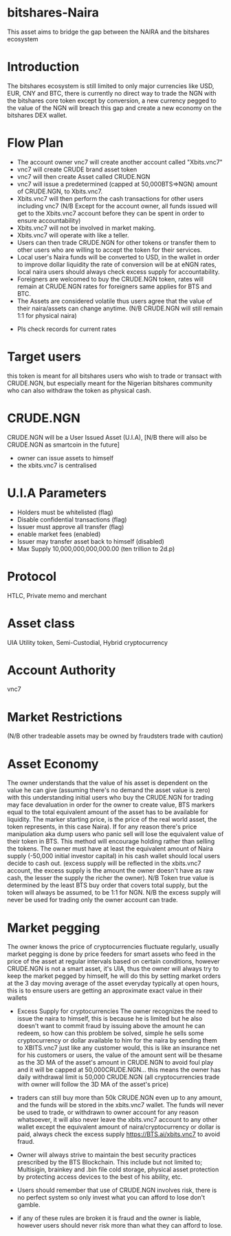 # bitshares-Naira
This asset aims to bridge the gap between the NAIRA and the bitshares ecosystem

# Introduction
The bitshares ecosystem is still limited to only major currencies like USD, EUR, CNY and BTC, there is currently no direct way to trade the NGN with the bitshares core token except by conversion, a new currency pegged to the value of the NGN will breach this gap and create a new economy on the bitshares DEX wallet.
# Flow Plan
* The account owner vnc7 will create another account called "Xbits.vnc7"
* vnc7 will create CRUDE brand asset token
* vnc7 will then create Asset called CRUDE.NGN
* vnc7 will issue a predetermined (capped at 50,000BTS=>NGN) amount of CRUDE.NGN, to Xbits.vnc7.
* Xbits.vnc7 will then perform the cash transactions for other users including vnc7 (N/B Except for the account owner, all funds issued will get to the Xbits.vnc7 account before they can be spent in order to ensure accountability)
* Xbits.vnc7 will not be involved in market making.
* Xbits.vnc7 will operate with like a teller.
* Users can then trade CRUDE.NGN for other tokens or transfer them to other users who are willing to accept the token for their services.
* Local user's Naira funds will be converted to USD, in the wallet in order to improve dollar liquidity the rate of conversion will be at eNGN rates, local naira users should always check excess supply for accountability.
* Foreigners are welcomed to buy the CRUDE.NGN token, rates will remain at CRUDE.NGN rates for foreigners same applies for BTS and BTC.
* The Assets are considered volatile thus users agree that the value of their naira/assets can change anytime. (N/B CRUDE.NGN will still remain 1:1 for physical naira)
- Pls check records for current rates
# Target users
this token is meant for all bitshares users who wish to trade or transact with CRUDE.NGN, but especially meant for the Nigerian bitshares community who can also withdraw the token as physical cash.
# CRUDE.NGN
CRUDE.NGN will be a User Issued Asset (U.I.A), [N/B there will also be CRUDE.NGN as smartcoin in the future]
- owner can issue assets to himself
- the xbits.vnc7 is centralised
# U.I.A Parameters
* Holders must be whitelisted (flag)
* Disable confidential transactions (flag)
* Issuer must approve all transfer (flag)
* enable market fees (enabled)
* Issuer may transfer asset back to himself (disabled)
* Max Supply 10,000,000,000,000.00 (ten trillion to 2d.p)
# Protocol
HTLC, Private memo and merchant
# Asset class
UIA Utility token, Semi-Custodial, Hybrid cryptocurrency
# Account Authority
vnc7
# Market Restrictions
 (N/B other tradeable assets may be owned by fraudsters trade with caution)
# Asset Economy
The owner understands that the value of his asset is dependent on the value he can give (assuming there's no demand the asset value is zero) with this understanding initial users who buy the CRUDE.NGN for trading may face devaluation in order for the owner to create value, BTS markers equal to the total equivalent amount of the asset has to be available for liquidity. The marker starting price, is the price of the real world asset, the token represents, in this case Naira).  If for any reason there's price manipulation aka dump users who panic sell will lose the equivalent value of their token in BTS. This method will encourage holding rather than selling the tokens.
The owner must have at least the equivalent amount of Naira supply (-50,000 initial investor capital) in his cash wallet should local users decide to cash out. (excess supply will be reflected in the xbits.vnc7 account, the excess supply is the amount the owner doesn't have as raw cash, the lesser the supply the richer the owner).
N/B Token true value is determined by the least BTS buy order that covers total supply, but the token will always be assumed, to be  1:1 for NGN.
N/B the excess supply will never be used for trading only the owner account can trade.
# Market pegging
The owner knows the price of cryptocurrencies fluctuate regularly, usually market pegging is done by price feeders for smart assets who feed in the price of the asset at regular intervals based on certain conditions, however CRUDE.NGN is not a smart asset, it's UIA, thus the owner will always try to keep the market pegged by himself, he will do this by setting market orders at the 3 day moving average of the asset everyday typically at open hours, this is to ensure users are getting an approximate exact value in their wallets
- Excess Supply for cryptocurrencies
The owner recognizes the need to issue the naira to himself, this is because he is limited but he also doesn't want to commit fraud by issuing above the amount he can redeem, so how can this problem be solved, simple he sells some cryptocurrency or dollar available to him for the naira by sending them to XBITS.vnc7 just like any customer would, this is like an insurance net for his customers or users, the value of the amount sent will be thesame as the 3D MA of the asset's amount in CRUDE.NGN to avoid foul play and it will be capped at 50,000CRUDE.NGN... this means the owner has daily withdrawal limit is 50,000 CRUDE.NGN (all cryptocurrencies trade with owner will follow the 3D MA
of the asset's price)

- traders can still buy more than 50k CRUDE.NGN even up to any amount, and the funds will be stored in the xbits.vnc7 wallet. The funds will never be used to trade, or withdrawn to owner account for any reason whatsoever, it will also never leave the xbits.vnc7 account to any other wallet except the equivalent amount of naira/cryptocurrency or dollar is paid, always check the excess supply https://BTS.ai/xbits.vnc7 to avoid fraud.

- Owner will always strive to maintain the best security practices prescribed by the BTS Blockchain. This include but not limited to; Multisigin, brainkey and .bin file cold storage, physical asset protection by protecting access devices to the best of his ability, etc.

- Users should remember that use of CRUDE.NGN involves risk, there is no perfect system so only invest what you can afford to lose don't gamble.

- if any of these rules are broken it is fraud and the owner is liable, however users should never risk more than what they can afford to lose.
